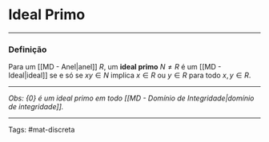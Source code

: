 # Ideal Primo

---

### Definição

Para um [[MD - Anel|anel]] $R$, um **ideal primo** $N \neq R$ é um [[MD - Ideal|ideal]] se e só se $xy \in N$ implica $x \in R$ ou $y \in R$ para todo $x, y \in R$.

---

*Obs: $\{0\}$ é um ideal primo em todo [[MD - Domínio de Integridade|domínio de integridade]].*

---

Tags: #mat-discreta 